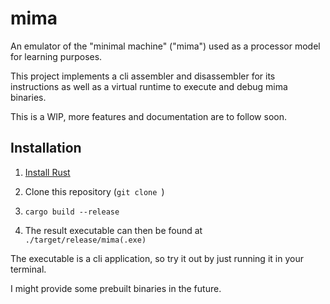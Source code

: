 # mima

An emulator of the "minimal machine" ("mima") used as a processor model for learning purposes.

This project implements a cli assembler and disassembler for its instructions as well as a virtual runtime to execute and debug mima binaries.

This is a WIP, more features and documentation are to follow soon.

## Installation

1. [Install Rust](https://www.rust-lang.org/tools/install)

2. Clone this repository (`git clone `)

3. `cargo build --release`

4. The result executable can then be found at `./target/release/mima(.exe)`

The executable is a cli application, so try it out by just running it in your terminal.

I might provide some prebuilt binaries in the future.
